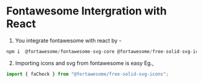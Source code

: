 # Fontawesome Intergration with React

1. You integrate fontawesome with react by -

```js
npm i  @fortawesome/fontawesome-svg-core @fortawesome/free-solid-svg-icons @fortawesome/react-fontawesome
```

2. Importing icons and svg from fontawesome is easy Eg.,

```js
import { faCheck } from "@fortawesome/free-solid-svg-icons";
```
